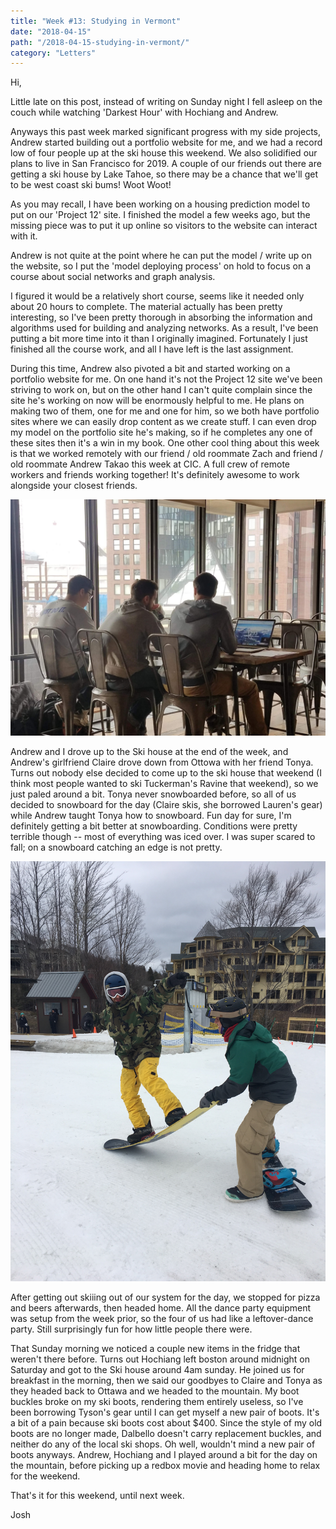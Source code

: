 ```yaml
---
title: "Week #13: Studying in Vermont"
date: "2018-04-15"
path: "/2018-04-15-studying-in-vermont/"
category: "Letters"
---
```


Hi,

Little late on this post, instead of writing on Sunday night I fell asleep on the couch while watching 'Darkest Hour' with Hochiang and Andrew. 

Anyways this past week marked significant progress with my side projects, Andrew started building out a portfolio website for me, and we had a record low of four people up at the ski house this weekend.  We also solidified our plans to live in San Francisco for 2019. A couple of our friends out there are getting a ski house by Lake Tahoe, so there may be a chance that we'll get to be west coast ski bums! Woot Woot!

As you may recall, I have been working on a housing prediction model to put on our 'Project 12' site. I finished the model a few weeks ago, but the missing piece was to put it up online so visitors to the website can interact with it. 

Andrew is not quite at the point where he can put the model / write up on the website, so I put the 'model deploying process' on hold to focus on a course about social networks and graph analysis. 

I figured it would be a relatively short course, seems like it needed only about 20 hours to complete. The material actually has been pretty interesting, so I've been pretty thorough in absorbing the information and algorithms used for building and analyzing networks. As a result, I've been putting a bit more time into it than I originally imagined. Fortunately I just finished all the course work, and all I have left is the last assignment. 

During this time, Andrew also pivoted a bit and started working on a portfolio website for me. On one hand it's not the Project 12 site we've been striving to work on, but on the other hand I can't quite complain since the site he's working on now will be enormously helpful to me. He plans on making two of them, one for me and one for him, so we both have portfolio sites where we can easily drop content as we create stuff. I can even drop my model on the portfolio site he's making, so if he completes any one of these sites then it's a win in my book. One other cool thing about this week is that we worked remotely with our friend / old roommate Zach and friend / old roommate Andrew Takao this week at CIC. A full crew of remote workers and friends working together! It's definitely awesome to work alongside your closest friends. 

![Working at CIC](CIC.jpg)

Andrew and I drove up to the Ski house at the end of the week, and Andrew's girlfriend Claire drove down from Ottowa with her friend Tonya. Turns out nobody else decided to come up to the ski house that weekend (I think most people wanted to ski Tuckerman's Ravine that weekend), so we just paled around a bit. Tonya never snowboarded before, so all of us decided to snowboard for the day (Claire skis, she borrowed Lauren's gear) while Andrew taught Tonya how to snowboard. Fun day for sure, I'm definitely getting a bit better at snowboarding. Conditions were pretty terrible though -- most of everything was iced over. I was super scared to fall; on a snowboard catching an edge is not pretty. 

![Snowboarding](me-snowboard.jpg)


After getting out skiiing out of our system for the day, we stopped for pizza and beers afterwards, then headed home. All the dance party equipment was setup from the week prior, so the four of us had like a leftover-dance party. Still surprisingly fun for how little people there were.

That Sunday morning we noticed a couple new items in the fridge that weren't there before. Turns out Hochiang left boston around midnight on Saturday and got to the Ski house around 4am sunday. He joined us for breakfast in the morning, then we said our goodbyes to Claire and Tonya as they headed back to Ottawa and we headed to the mountain. My boot buckles broke on my ski boots, rendering them entirely useless, so I've been borrowing Tyson's gear until I can get myself a new pair of boots. It's a bit of a pain because ski boots cost about $400. Since the style of my old boots are no longer made, Dalbello doesn't carry replacement buckles, and neither do any of the local ski shops. Oh well, wouldn't mind a new pair of boots anyways. Andrew, Hochiang and I played around a bit for the day on the mountain, before picking up a redbox movie and heading home to relax for the weekend.


That's it for this weekend, until next week.

Josh